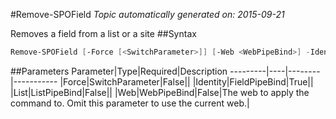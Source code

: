 #Remove-SPOField
*Topic automatically generated on: 2015-09-21*

Removes a field from a list or a site
##Syntax
```powershell
Remove-SPOField [-Force [<SwitchParameter>]] [-Web <WebPipeBind>] -Identity <FieldPipeBind> [-List <ListPipeBind>]
```


##Parameters
Parameter|Type|Required|Description
---------|----|--------|-----------
|Force|SwitchParameter|False||
|Identity|FieldPipeBind|True||
|List|ListPipeBind|False||
|Web|WebPipeBind|False|The web to apply the command to. Omit this parameter to use the current web.|

